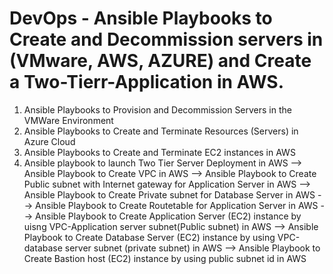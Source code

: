 # DevOps - Ansible Playbooks to Create and Decommission servers in (VMware, AWS, AZURE) and Create a Two-Tierr-Application in AWS.

1. Ansible Playbooks to Provision and Decommission Servers in the VMWare Environment 
2. Ansible Playbooks to Create and Terminate Resources (Servers) in Azure Cloud 
3. Ansible Playbooks to Create and Terminate  EC2 instances in AWS     
4. Ansible playbook to launch Two Tier Server Deployment in AWS 
  --> Ansible Playbook to Create VPC in AWS
  --> Ansible Playbook to Create Public subnet with Internet gateway for Application Server in AWS
  --> Ansible Playbook to Create Private subnet for Database Server in AWS
  --> Ansible Playbook to Create Routetable for Application Server in AWS
  --> Ansible Playbook to Create Application Server (EC2) instance by uisng VPC-Application server subnet(Public subnet) in AWS
  --> Ansible Playbook to Create Database Server (EC2) instance by using VPC-database server subnet (private subnet) in AWS
  --> Ansible Playbook to Create Bastion host (EC2) instance by using public subnet id  in AWS 


